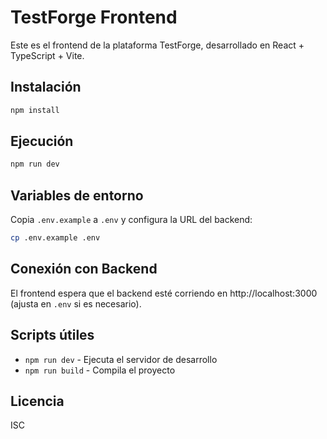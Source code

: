 # TestForge Frontend

Este es el frontend de la plataforma TestForge, desarrollado en React + TypeScript + Vite.

## Instalación
```bash
npm install
```

## Ejecución
```bash
npm run dev
```

## Variables de entorno
Copia `.env.example` a `.env` y configura la URL del backend:
```bash
cp .env.example .env
```

## Conexión con Backend
El frontend espera que el backend esté corriendo en http://localhost:3000 (ajusta en `.env` si es necesario).

## Scripts útiles
- `npm run dev` - Ejecuta el servidor de desarrollo
- `npm run build` - Compila el proyecto

## Licencia
ISC
